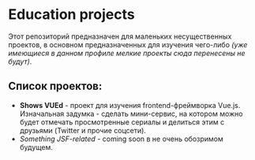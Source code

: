 # Education projects
Этот репозиторий предназначен для маленьких несущественных проектов, в основном предназначенных для изучения чего-либо _(уже имеющиеся в данном профиле мелкие проекты сюда перенесены не будут)_.

## Список проектов:
- **Shows VUEd** - проект для изучения frontend-фреймворка Vue.js. Изначальная задумка - сделать мини-сервис, на котором можно будет отмечать просмотренные сериалы и делиться этим с друзьями (Twitter и прочие соцсети).
- _Something JSF-related_ - coming soon в не очень обозримом будущем.